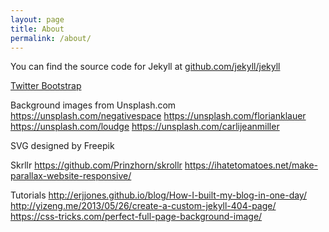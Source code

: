 ```yaml
---
layout: page
title: About
permalink: /about/
---
```


You can find the source code for Jekyll at [github.com/jekyll/jekyll](https://github.com/jekyll/jekyll)

[Twitter Bootstrap](https://getbootstrap.com/)

Background images from Unsplash.com
https://unsplash.com/negativespace
https://unsplash.com/florianklauer
https://unsplash.com/loudge
https://unsplash.com/carlijeanmiller

SVG designed by Freepik

Skrllr https://github.com/Prinzhorn/skrollr
https://ihatetomatoes.net/make-parallax-website-responsive/

Tutorials
http://erjjones.github.io/blog/How-I-built-my-blog-in-one-day/
http://yizeng.me/2013/05/26/create-a-custom-jekyll-404-page/
https://css-tricks.com/perfect-full-page-background-image/
